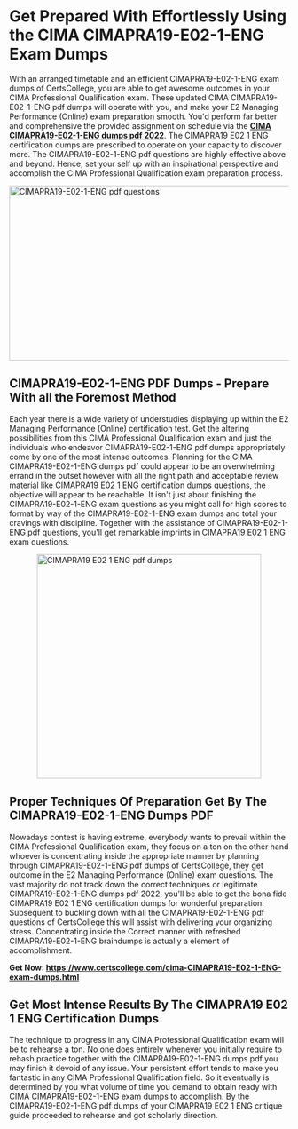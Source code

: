 <h1><strong>Get Prepared With Effortlessly Using the CIMA CIMAPRA19-E02-1-ENG Exam Dumps&nbsp;</strong></h1>
<p><span style="font-weight: 400;">With an arranged timetable and an efficient  CIMAPRA19-E02-1-ENG exam dumps of CertsCollege, you are able to get awesome outcomes in your CIMA Professional Qualification exam. These updated CIMA CIMAPRA19-E02-1-ENG pdf dumps will operate with you, and make your E2 Managing Performance (Online) exam preparation smooth. You'd perform far better and comprehensive the provided assignment on schedule via the <strong><a href="https://www.certscollege.com/cima-CIMAPRA19-E02-1-ENG-exam-dumps.html">CIMA CIMAPRA19-E02-1-ENG dumps pdf 2022</a></strong>. The CIMAPRA19 E02 1 ENG certification dumps are prescribed to operate on your capacity to discover more. The  CIMAPRA19-E02-1-ENG pdf questions are highly effective above and beyond. Hence, set your self up with an inspirational perspective and accomplish the CIMA Professional Qualification exam preparation process.&nbsp;</span></p>
<p><span style="font-weight: 400;"><img style="display: block; margin-left: auto; margin-right: auto;" src="https://i.ibb.co/CPDK3ps/Yellow-and-Blue-Initiative-Blog-Banner.png" alt="CIMAPRA19-E02-1-ENG pdf questions" width="559" height="315" /></span></p>
<h2><strong>CIMAPRA19-E02-1-ENG PDF Dumps - Prepare With all the Foremost Method</strong></h2>
<p><span style="font-weight: 400;">Each year there is a wide variety of understudies displaying up within the E2 Managing Performance (Online) certification test. Get the altering possibilities from this CIMA Professional Qualification exam and just the individuals who endeavor CIMAPRA19-E02-1-ENG pdf dumps appropriately come by one of the most intense outcomes. Planning for the CIMA CIMAPRA19-E02-1-ENG dumps pdf could appear to be an overwhelming errand in the outset however with all the right path and acceptable review material like CIMAPRA19 E02 1 ENG certification dumps questions, the objective will appear to be reachable. It isn't just about finishing the CIMAPRA19-E02-1-ENG exam questions as you might call for high scores to format by way of the CIMAPRA19-E02-1-ENG exam dumps and total your cravings with discipline. Together with the assistance of CIMAPRA19-E02-1-ENG pdf questions, you'll get remarkable imprints in CIMAPRA19 E02 1 ENG exam questions.</span></p>
<p><span style="font-weight: 400;"><a href="https://tinyurl.com/yaonh473"><img style="display: block; margin-left: auto; margin-right: auto;" src="https://i.ibb.co/9tMrhdY/Teacher-Appreciation-Invitation.png" alt="CIMAPRA19 E02 1 ENG pdf dumps " width="404" height="404" /></a></span></p>
<h2><strong>Proper Techniques Of Preparation Get By The CIMAPRA19-E02-1-ENG Dumps PDF</strong></h2>
<p><span style="font-weight: 400;">Nowadays contest is having extreme, everybody wants to prevail within the CIMA Professional Qualification exam, they focus on a ton on the other hand whoever is concentrating inside the appropriate manner by planning through CIMAPRA19-E02-1-ENG pdf dumps of CertsCollege, they get outcome in the E2 Managing Performance (Online) exam questions. The vast majority do not track down the correct techniques or legitimate CIMAPRA19-E02-1-ENG dumps pdf 2022, you'll be able to get the bona fide CIMAPRA19 E02 1 ENG certification dumps for wonderful preparation. Subsequent to buckling down with all the  CIMAPRA19-E02-1-ENG pdf questions of CertsCollege this will assist with delivering your organizing stress. Concentrating inside the Correct manner with refreshed CIMAPRA19-E02-1-ENG braindumps is actually a element of accomplishment.</span></p>
<p><span style="font-weight: 400;"><strong>Get Now: <a href="https://www.certscollege.com/cima-CIMAPRA19-E02-1-ENG-exam-dumps.html">https://www.certscollege.com/cima-CIMAPRA19-E02-1-ENG-exam-dumps.html</a></strong></span></p>
<h2><strong>Get Most Intense Results By The CIMAPRA19 E02 1 ENG Certification Dumps</strong></h2>
<p><span style="font-weight: 400;">The technique to progress in any CIMA Professional Qualification exam will be to rehearse a ton. No one does entirely whenever you initially require to rehash practice together with the CIMAPRA19-E02-1-ENG dumps pdf you may finish it devoid of any issue. Your persistent effort tends to make you fantastic in any CIMA Professional Qualification field. So it eventually is determined by you what volume of time you demand to obtain ready with CIMA CIMAPRA19-E02-1-ENG exam dumps to accomplish. By the CIMAPRA19-E02-1-ENG pdf dumps of your CIMAPRA19 E02 1 ENG critique guide proceeded to rehearse and got scholarly direction.</span></p>
